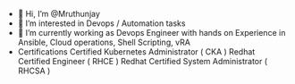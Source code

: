 - 👋 Hi, I’m @Mruthunjay
- 👀 I’m interested in Devops / Automation tasks
- 🌱 I’m currently working as Devops Engineer with hands on Experience in Ansible, Cloud operations, Shell Scripting, vRA
- Certifications
    Certified Kubernetes Administrator ( CKA )
    Redhat Certified Engineer ( RHCE )
    Redhat Certified System Administrator ( RHCSA )
<!---
MruthunjayB/MruthunjayB is a ✨ special ✨ repository because its `README.md` (this file) appears on your GitHub profile.
You can click the Preview link to take a look at your changes.
--->
